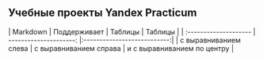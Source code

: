 ## Учебные проекты Yandex Practicum

| Markdown | Поддерживает | Таблицы | Таблицы |
| :-------------------- | ---------------------: |:---------------------------:|
| с выравниванием слева | с выравниванием справа | и с выравниванием по центру |

